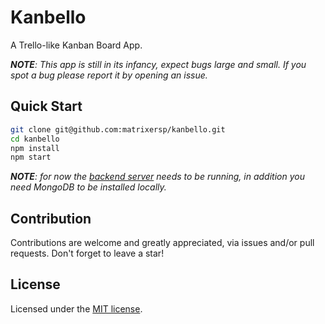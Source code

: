 # Kanbello

A Trello-like Kanban Board App.

*__NOTE__: This app is still in its infancy, expect bugs large and small. If you spot a bug please report it by opening an issue.*

## Quick Start

```sh
git clone git@github.com:matrixersp/kanbello.git
cd kanbello
npm install
npm start
```

*__NOTE__: for now the [backend server](https://github.com/matrixersp/kanbello-api) needs to be running, in addition you need MongoDB to be installed locally.*

## Contribution

Contributions are welcome and greatly appreciated, via issues and/or pull requests. Don't forget to leave a star!

## License

Licensed under the [MIT license](https://github.com/matrixersp/kanbello/blob/master/LICENSE). 